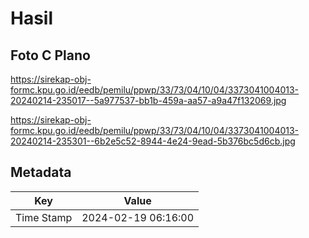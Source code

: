 # Hasil

## Foto C Plano

https://sirekap-obj-formc.kpu.go.id/eedb/pemilu/ppwp/33/73/04/10/04/3373041004013-20240214-235017--5a977537-bb1b-459a-aa57-a9a47f132069.jpg

https://sirekap-obj-formc.kpu.go.id/eedb/pemilu/ppwp/33/73/04/10/04/3373041004013-20240214-235301--6b2e5c52-8944-4e24-9ead-5b376bc5d6cb.jpg


## Metadata

| Key        | Value               |
| ---------- | ------------------- |
| Time Stamp | 2024-02-19 06:16:00 |



